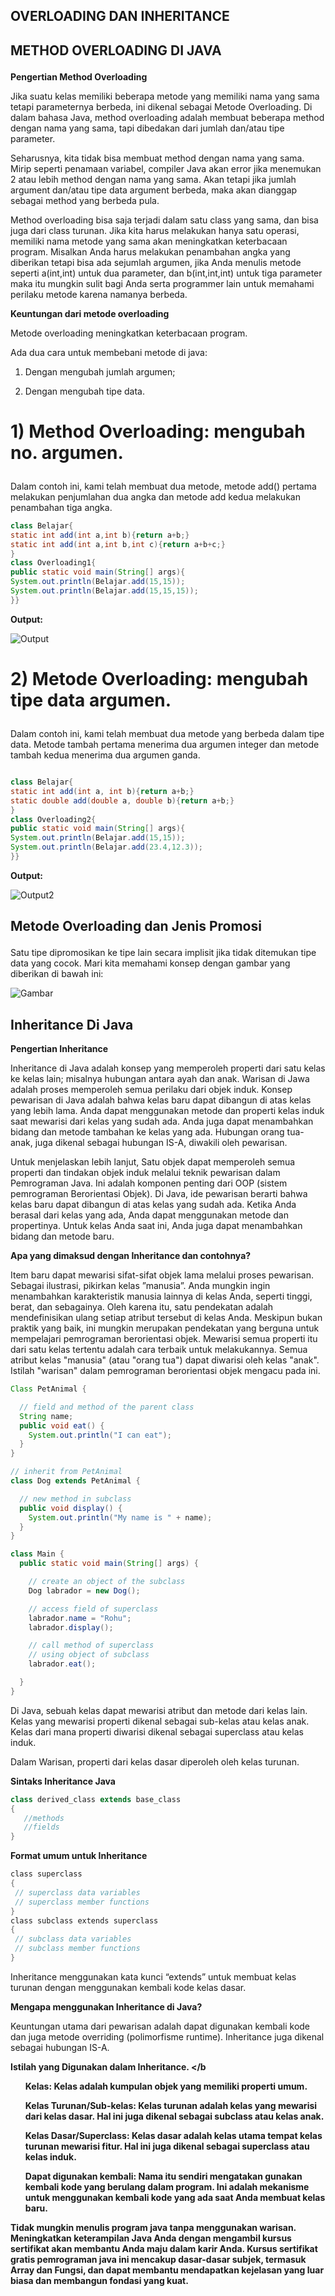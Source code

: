 ## OVERLOADING DAN INHERITANCE </p>
## METHOD OVERLOADING DI JAVA </p>

<b> Pengertian Method Overloading </b> </p>
Jika suatu kelas memiliki beberapa metode yang memiliki nama yang sama tetapi parameternya berbeda, ini dikenal sebagai Metode Overloading. Di dalam bahasa Java, method overloading adalah membuat beberapa method dengan nama yang sama, tapi dibedakan dari jumlah dan/atau tipe parameter. </p>

Seharusnya, kita tidak bisa membuat method dengan nama yang sama. Mirip seperti penamaan variabel, compiler Java akan error jika menemukan 2 atau lebih method dengan nama yang sama. Akan tetapi jika jumlah argument dan/atau tipe data argument berbeda, maka akan dianggap sebagai method yang berbeda pula. </p>

Method overloading bisa saja terjadi dalam satu class yang sama, dan bisa juga dari class turunan.
Jika kita harus melakukan hanya satu operasi, memiliki nama metode yang sama akan meningkatkan keterbacaan program. Misalkan Anda harus melakukan penambahan angka yang diberikan tetapi bisa ada sejumlah argumen, jika Anda menulis metode seperti a(int,int) untuk dua parameter, dan b(int,int,int) untuk tiga parameter maka itu mungkin sulit bagi Anda serta programmer lain untuk memahami perilaku metode karena namanya berbeda. </p>

<b> Keuntungan dari metode overloading </b></p>
Metode overloading meningkatkan keterbacaan program. <p>
Ada dua cara untuk membebani metode di java: </p>
1. Dengan mengubah jumlah argumen; </p>
2. Dengan mengubah tipe data. </p>

# 1) Method Overloading: mengubah no. argumen. </p>
Dalam contoh ini, kami telah membuat dua metode, metode add() pertama melakukan penjumlahan dua angka dan metode add kedua melakukan penambahan tiga angka. </p>

```java
class Belajar{  
static int add(int a,int b){return a+b;}  
static int add(int a,int b,int c){return a+b+c;}  
}  
class Overloading1{  
public static void main(String[] args){  
System.out.println(Belajar.add(15,15));  
System.out.println(Belajar.add(15,15,15));  
}}  

```
</p>

<b> Output: </b></p>

![Output](screenshot/output1.png)</p>

# 2) Metode Overloading: mengubah tipe data argumen. </p>
Dalam contoh ini, kami telah membuat dua metode yang berbeda dalam tipe data. Metode tambah pertama menerima dua argumen integer dan metode tambah kedua menerima dua argumen ganda. </p>

```java

class Belajar{  
static int add(int a, int b){return a+b;}  
static double add(double a, double b){return a+b;}  
}  
class Overloading2{  
public static void main(String[] args){  
System.out.println(Belajar.add(15,15));  
System.out.println(Belajar.add(23.4,12.3));  
}}  

```
</p>
<b> Output: </b></p>

![Output2](screenshot/output2.png)</p>

## Metode Overloading dan Jenis Promosi </p>
Satu tipe dipromosikan ke tipe lain secara implisit jika tidak ditemukan tipe data yang cocok. Mari kita memahami konsep dengan gambar yang diberikan di bawah ini:</p>

![Gambar](screenshot/gambar.png)</p>

## Inheritance Di Java
<b> Pengertian Inheritance </b> </p>
Inheritance di Java adalah konsep yang memperoleh properti dari satu kelas ke kelas lain; misalnya hubungan antara ayah dan anak. Warisan di Jawa adalah proses memperoleh semua perilaku dari objek induk. Konsep pewarisan di Java adalah bahwa kelas baru dapat dibangun di atas kelas yang lebih lama. Anda dapat menggunakan metode dan properti kelas induk saat mewarisi dari kelas yang sudah ada. Anda juga dapat menambahkan bidang dan metode tambahan ke kelas yang ada.
Hubungan orang tua-anak, juga dikenal sebagai hubungan IS-A, diwakili oleh pewarisan. </p>

Untuk menjelaskan lebih lanjut, Satu objek dapat memperoleh semua properti dan tindakan objek induk melalui teknik pewarisan dalam Pemrograman Java. Ini adalah komponen penting dari OOP (sistem pemrograman Berorientasi Objek). Di Java, ide pewarisan berarti bahwa kelas baru dapat dibangun di atas kelas yang sudah ada. Ketika Anda berasal dari kelas yang ada, Anda dapat menggunakan metode dan propertinya. Untuk kelas Anda saat ini, Anda juga dapat menambahkan bidang dan metode baru. </p>

<b> Apa yang dimaksud dengan Inheritance dan contohnya? </b> </p>
Item baru dapat mewarisi sifat-sifat objek lama melalui proses pewarisan. Sebagai ilustrasi, pikirkan kelas ”manusia”. Anda mungkin ingin menambahkan karakteristik manusia lainnya di kelas Anda, seperti tinggi, berat, dan sebagainya. Oleh karena itu, satu pendekatan adalah mendefinisikan ulang setiap atribut tersebut di kelas Anda. Meskipun bukan praktik yang baik, ini mungkin merupakan pendekatan yang berguna untuk mempelajari pemrograman berorientasi objek. Mewarisi semua properti itu dari satu kelas tertentu adalah cara terbaik untuk melakukannya. Semua atribut kelas "manusia" (atau "orang tua") dapat diwarisi oleh kelas "anak". Istilah "warisan" dalam pemrograman berorientasi objek mengacu pada ini. </p>

```java
Class PetAnimal {

  // field and method of the parent class
  String name;
  public void eat() {
    System.out.println("I can eat");
  }
}

// inherit from PetAnimal
class Dog extends PetAnimal {

  // new method in subclass
  public void display() {
    System.out.println("My name is " + name);
  }
}

class Main {
  public static void main(String[] args) {

    // create an object of the subclass
    Dog labrador = new Dog();

    // access field of superclass
    labrador.name = "Rohu";
    labrador.display();

    // call method of superclass
    // using object of subclass
    labrador.eat();

  }
}

```
</p>
Di Java, sebuah kelas dapat mewarisi atribut dan metode dari kelas lain. Kelas yang mewarisi properti dikenal sebagai sub-kelas atau kelas anak. Kelas dari mana properti diwarisi dikenal sebagai superclass atau kelas induk. </p>

Dalam Warisan, properti dari kelas dasar diperoleh oleh kelas turunan. </p>

<b> Sintaks Inheritance Java </b> </p>

```java
class derived_class extends base_class  
{  
   //methods 
   //fields
} 

```
</p>

<b> Format umum untuk Inheritance </b></p>

```java
class​ superclass 
{ 
 // superclass data variables 
 // superclass member functions 
} 
class​ subclass ​extends​ superclass 
{ 
 // subclass data variables 
 // subclass member functions 
}
``` 
</p>

Inheritance menggunakan kata kunci “extends” untuk membuat kelas turunan dengan menggunakan kembali kode kelas dasar. </p>

<b> Mengapa menggunakan Inheritance di Java? </b> </p>
Keuntungan utama dari pewarisan adalah dapat digunakan kembali kode dan juga metode overriding (polimorfisme runtime). Inheritance juga dikenal sebagai hubungan IS-A. </p>

<b> Istilah yang Digunakan dalam Inheritance. </b</p>
<ul>Kelas: Kelas adalah kumpulan objek yang memiliki properti umum.</ul></p>
<ul>Kelas Turunan/Sub-kelas: Kelas turunan adalah kelas yang mewarisi dari kelas dasar. Hal ini juga dikenal sebagai subclass atau kelas anak.</ul></p>
<ul>Kelas Dasar/Superclass: Kelas dasar adalah kelas utama tempat kelas turunan mewarisi fitur. Hal ini juga dikenal sebagai superclass atau kelas induk.</ul></p>
<ul>Dapat digunakan kembali: Nama itu sendiri mengatakan gunakan kembali kode yang berulang dalam program. Ini adalah mekanisme untuk menggunakan kembali kode yang ada saat Anda membuat kelas baru.</ul></p>

Tidak mungkin menulis program java tanpa menggunakan warisan. Meningkatkan keterampilan Java Anda dengan mengambil kursus sertifikat akan membantu Anda maju dalam karir Anda. Kursus sertifikat gratis pemrograman java ini mencakup dasar-dasar subjek, termasuk Array dan Fungsi, dan dapat membantu mendapatkan kejelasan yang luar biasa dan membangun fondasi yang kuat. </p>


